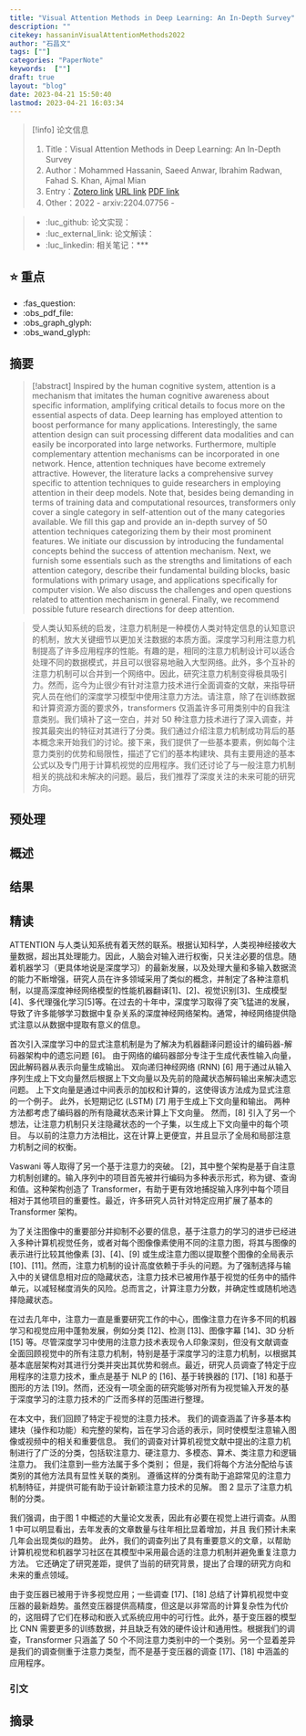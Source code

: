 ```yaml
---
title: "Visual Attention Methods in Deep Learning: An In-Depth Survey"
description: ""
citekey: hassaninVisualAttentionMethods2022
author: "石昌文"
tags: [""]
categories: "PaperNote"
keywords:  [""]
draft: true
layout: "blog"
date: 2023-04-21 15:50:40
lastmod: 2023-04-21 16:03:34
---
```


> [!info] 论文信息
>1. Title：Visual Attention Methods in Deep Learning: An In-Depth Survey
>2. Author：Mohammed Hassanin, Saeed Anwar, Ibrahim Radwan, Fahad S. Khan, Ajmal Mian
>3. Entry：[Zotero link](zotero://select/items/@hassaninVisualAttentionMethods2022) [URL link](http://arxiv.org/abs/2204.07756) [PDF link](<file:///C\:\\Users\\19115\\OneDrive - stu.suda.edu.cn\\Zotero\\Hassanin et al_2022_Visual Attention Methods in Deep Learning.pdf,E\:\\mypack\\人生规划\\ 3 _进修\\ 2 _升学\\ 4 _硕士学习\\ 4 _研究\\Zotero\\storage\\TNLRSNH4\\2204.html>)
>4. Other：2022 - arxiv:2204.07756     -   

>- :luc_github: 论文实现：
>- :luc_external_link: 论文解读：
>- :luc_linkedin: 相关笔记：***

## ⭐ 重点

- :fas_question:   
- :obs_pdf_file:   
- :obs_graph_glyph:   
- :obs_wand_glyph:   

## 摘要

> [!abstract] Inspired by the human cognitive system, attention is a mechanism that imitates the human cognitive awareness about specific information, amplifying critical details to focus more on the essential aspects of data. Deep learning has employed attention to boost performance for many applications. Interestingly, the same attention design can suit processing different data modalities and can easily be incorporated into large networks. Furthermore, multiple complementary attention mechanisms can be incorporated in one network. Hence, attention techniques have become extremely attractive. However, the literature lacks a comprehensive survey specific to attention techniques to guide researchers in employing attention in their deep models. Note that, besides being demanding in terms of training data and computational resources, transformers only cover a single category in self-attention out of the many categories available. We fill this gap and provide an in-depth survey of 50 attention techniques categorizing them by their most prominent features. We initiate our discussion by introducing the fundamental concepts behind the success of attention mechanism. Next, we furnish some essentials such as the strengths and limitations of each attention category, describe their fundamental building blocks, basic formulations with primary usage, and applications specifically for computer vision. We also discuss the challenges and open questions related to attention mechanism in general. Finally, we recommend possible future research directions for deep attention.

> 受人类认知系统的启发，注意力机制是一种模仿人类对特定信息的认知意识的机制，放大关键细节以更加关注数据的本质方面。深度学习利用注意力机制提高了许多应用程序的性能。有趣的是，相同的注意力机制设计可以适合处理不同的数据模式，并且可以很容易地融入大型网络。此外，多个互补的注意力机制可以合并到一个网络中。因此，研究注意力机制变得极具吸引力。然而，迄今为止很少有针对注意力技术进行全面调查的文献，来指导研究人员在他们的深度学习模型中使用注意力方法。请注意，除了在训练数据和计算资源方面的要求外，transformers 仅涵盖许多可用类别中的自我注意类别。我们填补了这一空白，并对 50 种注意力技术进行了深入调查，并按其最突出的特征对其进行了分类。我们通过介绍注意力机制成功背后的基本概念来开始我们的讨论。接下来，我们提供了一些基本要素，例如每个注意力类别的优势和局限性，描述了它们的基本构建块、具有主要用途的基本公式以及专门用于计算机视觉的应用程序。我们还讨论了与一般注意力机制相关的挑战和未解决的问题。最后，我们推荐了深度关注的未来可能的研究方向。

## 预处理

## 概述

## 结果

## 精读

ATTENTION 与人类认知系统有着天然的联系。根据认知科学，人类视神经接收大量数据，超出其处理能力。因此，人脑会对输入进行权衡，只关注必要的信息。随着机器学习（更具体地说是深度学习）的最新发展，以及处理大量和多输入数据流的能力不断增强，研究人员在许多领域采用了类似的概念，并制定了各种注意机制，以提高深度神经网络模型的性能机器翻译[1]、[2]、视觉识别[3]、生成模型[4]、多代理强化学习[5]等。在过去的十年中，深度学习取得了突飞猛进的发展，导致了许多能够学习数据中复杂关系的深度神经网络架构。通常，神经网络提供隐式注意以从数据中提取有意义的信息。

首次引入深度学习中的显式注意机制是为了解决为机器翻译问题设计的编码器-解码器架构中的遗忘问题 [6]。 由于网络的编码器部分专注于生成代表性输入向量，因此解码器从表示向量生成输出。 双向递归神经网络 (RNN) [6] 用于通过从输入序列生成上下文向量然后根据上下文向量以及先前的隐藏状态解码输出来解决遗忘问题。 上下文向量是通过中间表示的加权和计算的，这使得该方法成为显式注意的一个例子。 此外，长短期记忆 (LSTM) [7] 用于生成上下文向量和输出。 两种方法都考虑了编码器的所有隐藏状态来计算上下文向量。 然而，[8] 引入了另一个想法，让注意力机制只关注隐藏状态的一个子集，以生成上下文向量中的每个项目。 与以前的注意力方法相比，这在计算上更便宜，并且显示了全局和局部注意力机制之间的权衡。


Vaswani 等人取得了另一个基于注意力的突破。 [2]，其中整个架构是基于自注意力机制创建的。输入序列中的项目首先被并行编码为多种表示形式，称为键、查询和值。这种架构创造了 Transformer，有助于更有效地捕捉输入序列中每个项目相对于其他项目的重要性。最近，许多研究人员针对特定应用扩展了基本的 Transformer 架构。

为了关注图像中的重要部分并抑制不必要的信息，基于注意力的学习的进步已经进入多种计算机视觉任务，或者对每个图像像素使用不同的注意力图，将其与图像的表示进行比较其他像素 [3]、[4]、[9] 或生成注意力图以提取整个图像的全局表示 [10]、[11]。然而，注意力机制的设计高度依赖于手头的问题。为了强制选择与输入中的关键信息相对应的隐藏状态，注意力技术已被用作基于视觉的任务中的插件单元，以减轻梯度消失的风险。总而言之，计算注意力分数，并确定性或随机地选择隐藏状态。

在过去几年中，注意力一直是重要研究工作的中心，图像注意力在许多不同的机器学习和视觉应用中蓬勃发展，例如分类 [12]、检测 [13]、图像字幕 [14]、3D 分析 [15] 等。尽管深度学习中使用的注意力技术表现令人印象深刻，但没有文献调查全面回顾视觉中的所有注意力机制，特别是基于深度学习的注意力机制，以根据其基本底层架构对其进行分类并突出其优势和弱点。最近，研究人员调查了特定于应用程序的注意力技术，重点是基于 NLP 的 [16]、基于转换器的 [17]、[18] 和基于图形的方法 [19]。然而，还没有一项全面的研究能够对所有为视觉输入开发的基于深度学习的注意力技术的广泛而多样的范围进行整理。

在本文中，我们回顾了特定于视觉的注意力技术。 我们的调查涵盖了许多基本构建块（操作和功能）和完整的架构，旨在学习合适的表示，同时使模型注意输入图像或视频中的相关和重要信息。 我们的调查对计算机视觉文献中提出的注意力机制进行了广泛的分类，包括软注意力、硬注意力、多模态、算术、类注意力和逻辑注意力。 我们注意到一些方法属于多个类别； 但是，我们将每个方法分配给与该类别的其他方法具有显性关联的类别。 遵循这样的分类有助于追踪常见的注意力机制特征，并提供可能有助于设计新颖注意力技术的见解。 图 2 显示了注意力机制的分类。

我们强调，由于图 1 中概述的大量论文发表，因此有必要在视觉上进行调查。从图 1 中可以明显看出，去年发表的文章数量与往年相比显着增加，并且 我们预计未来几年会出现类似的趋势。 此外，我们的调查列出了具有重要意义的文章，以帮助计算机视觉和机器学习社区在其模型中采用最合适的注意力机制并避免重复注意力方法。 它还确定了研究差距，提供了当前的研究背景，提出了合理的研究方向和未来的重点领域。

由于变压器已被用于许多视觉应用；一些调查 [17]、[18] 总结了计算机视觉中变压器的最新趋势。虽然变压器提供高精度，但这是以非常高的计算复杂性为代价的，这阻碍了它们在移动和嵌入式系统应用中的可行性。此外，基于变压器的模型比 CNN 需要更多的训练数据，并且缺乏有效的硬件设计和通用性。根据我们的调查，Transformer 只涵盖了 50 个不同注意力类别中的一个类别。另一个显着差异是我们的调查侧重于注意力类型，而不是基于变压器的调查 [17]、[18] 中涵盖的应用程序。

### 引文

## 摘录
